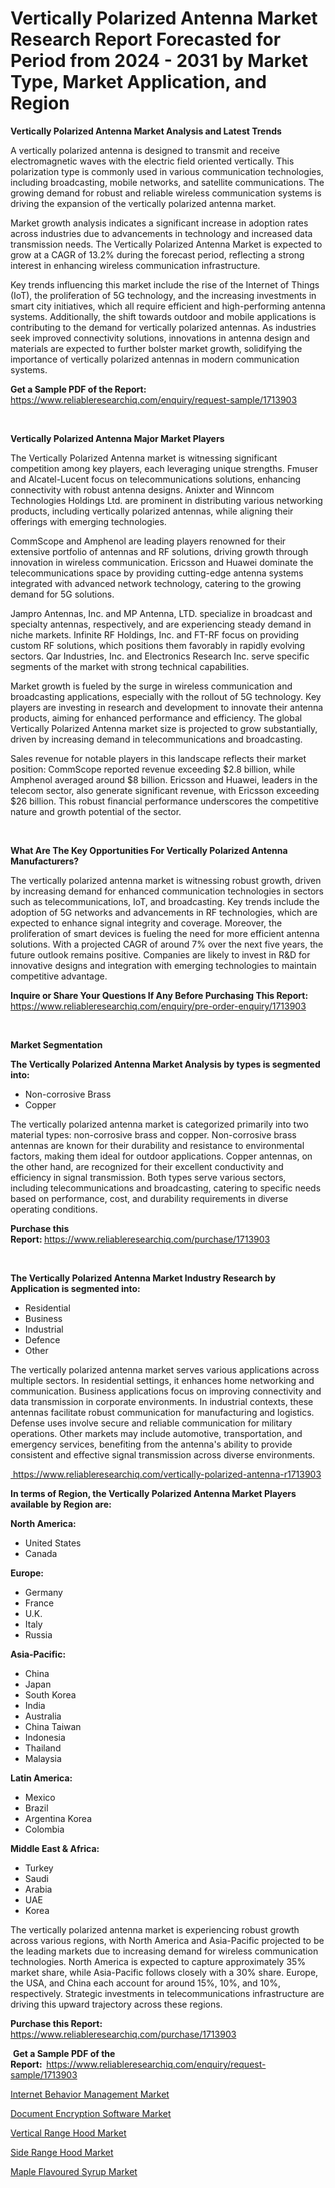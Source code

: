 <p><h1>Vertically Polarized Antenna Market Research Report Forecasted for Period from 2024 -  2031 by Market Type, Market Application, and Region</h1></p><p><strong>Vertically Polarized Antenna Market Analysis and Latest Trends</strong></p>
<p><p>A vertically polarized antenna is designed to transmit and receive electromagnetic waves with the electric field oriented vertically. This polarization type is commonly used in various communication technologies, including broadcasting, mobile networks, and satellite communications. The growing demand for robust and reliable wireless communication systems is driving the expansion of the vertically polarized antenna market.</p><p>Market growth analysis indicates a significant increase in adoption rates across industries due to advancements in technology and increased data transmission needs. The Vertically Polarized Antenna Market is expected to grow at a CAGR of 13.2% during the forecast period, reflecting a strong interest in enhancing wireless communication infrastructure. </p><p>Key trends influencing this market include the rise of the Internet of Things (IoT), the proliferation of 5G technology, and the increasing investments in smart city initiatives, which all require efficient and high-performing antenna systems. Additionally, the shift towards outdoor and mobile applications is contributing to the demand for vertically polarized antennas. As industries seek improved connectivity solutions, innovations in antenna design and materials are expected to further bolster market growth, solidifying the importance of vertically polarized antennas in modern communication systems.</p></p>
<p><strong>Get a Sample PDF of the Report:&nbsp;</strong> <a href="https://www.reliableresearchiq.com/enquiry/request-sample/1713903?utm_campaign=1721&utm_medium=2&utm_source=Github&utm_content=ia&utm_term=22102024&utm_id=vertically-polarized-antenna">https://www.reliableresearchiq.com/enquiry/request-sample/1713903</a></p>
<p>&nbsp;</p>
<p><strong>Vertically Polarized Antenna Major Market Players</strong></p>
<p><p>The Vertically Polarized Antenna market is witnessing significant competition among key players, each leveraging unique strengths. Fmuser and Alcatel-Lucent focus on telecommunications solutions, enhancing connectivity with robust antenna designs. Anixter and Winncom Technologies Holdings Ltd. are prominent in distributing various networking products, including vertically polarized antennas, while aligning their offerings with emerging technologies.</p><p>CommScope and Amphenol are leading players renowned for their extensive portfolio of antennas and RF solutions, driving growth through innovation in wireless communication. Ericsson and Huawei dominate the telecommunications space by providing cutting-edge antenna systems integrated with advanced network technology, catering to the growing demand for 5G solutions. </p><p>Jampro Antennas, Inc. and MP Antenna, LTD. specialize in broadcast and specialty antennas, respectively, and are experiencing steady demand in niche markets. Infinite RF Holdings, Inc. and FT-RF focus on providing custom RF solutions, which positions them favorably in rapidly evolving sectors. Qar Industries, Inc. and Electronics Research Inc. serve specific segments of the market with strong technical capabilities.</p><p>Market growth is fueled by the surge in wireless communication and broadcasting applications, especially with the rollout of 5G technology. Key players are investing in research and development to innovate their antenna products, aiming for enhanced performance and efficiency. The global Vertically Polarized Antenna market size is projected to grow substantially, driven by increasing demand in telecommunications and broadcasting.</p><p>Sales revenue for notable players in this landscape reflects their market position: CommScope reported revenue exceeding $2.8 billion, while Amphenol averaged around $8 billion. Ericsson and Huawei, leaders in the telecom sector, also generate significant revenue, with Ericsson exceeding $26 billion. This robust financial performance underscores the competitive nature and growth potential of the sector.</p></p>
<p>&nbsp;</p>
<p><strong>What Are The Key Opportunities For Vertically Polarized Antenna Manufacturers?</strong></p>
<p><p>The vertically polarized antenna market is witnessing robust growth, driven by increasing demand for enhanced communication technologies in sectors such as telecommunications, IoT, and broadcasting. Key trends include the adoption of 5G networks and advancements in RF technologies, which are expected to enhance signal integrity and coverage. Moreover, the proliferation of smart devices is fueling the need for more efficient antenna solutions. With a projected CAGR of around 7% over the next five years, the future outlook remains positive. Companies are likely to invest in R&D for innovative designs and integration with emerging technologies to maintain competitive advantage.</p></p>
<p><strong>Inquire or Share Your Questions If Any Before Purchasing This Report:</strong> <a href="https://www.reliableresearchiq.com/enquiry/pre-order-enquiry/1713903?utm_campaign=1721&utm_medium=2&utm_source=Github&utm_content=ia&utm_term=22102024&utm_id=vertically-polarized-antenna">https://www.reliableresearchiq.com/enquiry/pre-order-enquiry/1713903</a></p>
<p>&nbsp;</p>
<p><strong>Market Segmentation</strong></p>
<p><strong>The Vertically Polarized Antenna Market Analysis by types is segmented into:</strong></p>
<p><ul><li>Non-corrosive Brass</li><li>Copper</li></ul></p>
<p><p>The vertically polarized antenna market is categorized primarily into two material types: non-corrosive brass and copper. Non-corrosive brass antennas are known for their durability and resistance to environmental factors, making them ideal for outdoor applications. Copper antennas, on the other hand, are recognized for their excellent conductivity and efficiency in signal transmission. Both types serve various sectors, including telecommunications and broadcasting, catering to specific needs based on performance, cost, and durability requirements in diverse operating conditions.</p></p>
<p><strong>Purchase this Report:&nbsp;</strong><a href="https://www.reliableresearchiq.com/purchase/1713903?utm_campaign=1721&utm_medium=2&utm_source=Github&utm_content=ia&utm_term=22102024&utm_id=vertically-polarized-antenna">https://www.reliableresearchiq.com/purchase/1713903</a></p>
<p>&nbsp;</p>
<p><strong>The Vertically Polarized Antenna Market Industry Research by Application is segmented into:</strong></p>
<p><ul><li>Residential</li><li>Business</li><li>Industrial</li><li>Defence</li><li>Other</li></ul></p>
<p><p>The vertically polarized antenna market serves various applications across multiple sectors. In residential settings, it enhances home networking and communication. Business applications focus on improving connectivity and data transmission in corporate environments. In industrial contexts, these antennas facilitate robust communication for manufacturing and logistics. Defense uses involve secure and reliable communication for military operations. Other markets may include automotive, transportation, and emergency services, benefiting from the antenna's ability to provide consistent and effective signal transmission across diverse environments.</p></p>
<p><a href="https://www.reliableresearchiq.com/vertically-polarized-antenna-r1713903?utm_campaign=1721&utm_medium=2&utm_source=Github&utm_content=ia&utm_term=22102024&utm_id=vertically-polarized-antenna">&nbsp;https://www.reliableresearchiq.com/vertically-polarized-antenna-r1713903</a></p>
<p><strong>In terms of Region, the Vertically Polarized Antenna Market Players available by Region are:</strong></p>
<p>
    <p> <strong> North America: </strong>
        <ul>
            <li>United States</li>
            <li>Canada</li>
        </ul>
        </p> 
    <p> <strong> Europe: </strong>
        <ul>
            <li>Germany</li>
            <li>France</li>
            <li>U.K.</li>
            <li>Italy</li>
            <li>Russia</li>
        </ul>
        </p> 
    <p> <strong> Asia-Pacific: </strong>
        <ul>
            <li>China</li>
            <li>Japan</li>
            <li>South Korea</li>
            <li>India</li>
            <li>Australia</li>
            <li>China Taiwan</li>
            <li>Indonesia</li>
            <li>Thailand</li>
            <li>Malaysia</li>
        </ul>
        </p> 
    <p> <strong> Latin America: </strong>
        <ul>
            <li>Mexico</li>
            <li>Brazil</li>
            <li>Argentina Korea</li>
            <li>Colombia</li>
        </ul>
        </p> 
    <p> <strong> Middle East & Africa: </strong>
        <ul>
            <li>Turkey</li>
            <li>Saudi</li>
            <li>Arabia</li>
            <li>UAE</li>
            <li>Korea</li>
        </ul>
    </p>
    </p>
<p><p>The vertically polarized antenna market is experiencing robust growth across various regions, with North America and Asia-Pacific projected to be the leading markets due to increasing demand for wireless communication technologies. North America is expected to capture approximately 35% market share, while Asia-Pacific follows closely with a 30% share. Europe, the USA, and China each account for around 15%, 10%, and 10%, respectively. Strategic investments in telecommunications infrastructure are driving this upward trajectory across these regions.</p></p>
<p><strong>Purchase this Report: </strong><a href="https://www.reliableresearchiq.com/purchase/1713903?utm_campaign=1721&utm_medium=2&utm_source=Github&utm_content=ia&utm_term=22102024&utm_id=vertically-polarized-antenna">https://www.reliableresearchiq.com/purchase/1713903</a></p>
<p>&nbsp;<strong>Get a Sample PDF of the Report:&nbsp;&nbsp;</strong><a href="https://www.reliableresearchiq.com/enquiry/request-sample/1713903?utm_campaign=1721&utm_medium=2&utm_source=Github&utm_content=ia&utm_term=22102024&utm_id=vertically-polarized-antenna">https://www.reliableresearchiq.com/enquiry/request-sample/1713903</a></p>
<p><strong></strong></p>
<p><p><a href="https://www.linkedin.com/pulse/regional-adaptations-global-internet-behavior-management-axmsc?utm_campaign=1721&utm_medium=2&utm_source=Github&utm_content=ia&utm_term=22102024&utm_id=vertically-polarized-antenna">Internet Behavior Management Market</a></p><p><a href="https://www.linkedin.com/pulse/global-document-encryption-software-nexus-sector-confluences-rcsvc?utm_campaign=1721&utm_medium=2&utm_source=Github&utm_content=ia&utm_term=22102024&utm_id=vertically-polarized-antenna">Document Encryption Software Market</a></p><p><a href="https://www.linkedin.com/pulse/vertical-range-hood-industry-sector-market-dynamics-future-jqfkc?utm_campaign=1721&utm_medium=2&utm_source=Github&utm_content=ia&utm_term=22102024&utm_id=vertically-polarized-antenna">Vertical Range Hood Market</a></p><p><a href="https://www.linkedin.com/pulse/surfing-side-range-hood-wave-riding-market-currents-2031-visigraphs-pdzdc?utm_campaign=1721&utm_medium=2&utm_source=Github&utm_content=ia&utm_term=22102024&utm_id=vertically-polarized-antenna">Side Range Hood Market</a></p><p><a href="https://www.linkedin.com/pulse/maple-flavoured-syrup-market-global-regional-analysis-focus-hcvbc?utm_campaign=1721&utm_medium=2&utm_source=Github&utm_content=ia&utm_term=22102024&utm_id=vertically-polarized-antenna">Maple Flavoured Syrup Market</a></p></p>
